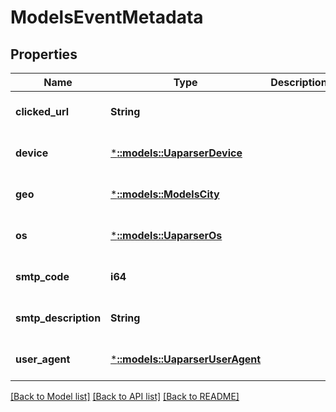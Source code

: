 # ModelsEventMetadata

## Properties
Name | Type | Description | Notes
------------ | ------------- | ------------- | -------------
**clicked_url** | **String** |  | [optional] [default to null]
**device** | [***::models::UaparserDevice**](uaparser.Device.md) |  | [optional] [default to null]
**geo** | [***::models::ModelsCity**](models.City.md) |  | [optional] [default to null]
**os** | [***::models::UaparserOs**](uaparser.Os.md) |  | [optional] [default to null]
**smtp_code** | **i64** |  | [optional] [default to null]
**smtp_description** | **String** |  | [optional] [default to null]
**user_agent** | [***::models::UaparserUserAgent**](uaparser.UserAgent.md) |  | [optional] [default to null]

[[Back to Model list]](../README.md#documentation-for-models) [[Back to API list]](../README.md#documentation-for-api-endpoints) [[Back to README]](../README.md)


